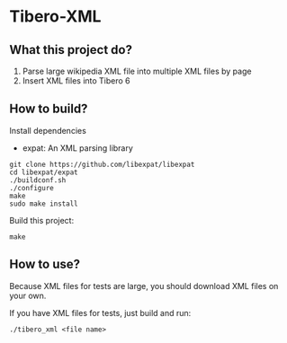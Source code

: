 Tibero-XML
==
What this project do?
--
1. Parse large wikipedia XML file into multiple XML files by page
2. Insert XML files into Tibero 6

How to build?
--
Install dependencies
 * expat: An XML parsing library
 
~~~shell
git clone https://github.com/libexpat/libexpat
cd libexpat/expat
./buildconf.sh
./configure
make
sudo make install 
~~~


Build this project:
~~~shell
make
~~~



How to use?
--
Because XML files for tests are large,
you should download XML files on your own.

If you have XML files for tests,
just build and run:
~~~shell
./tibero_xml <file name>
~~~
